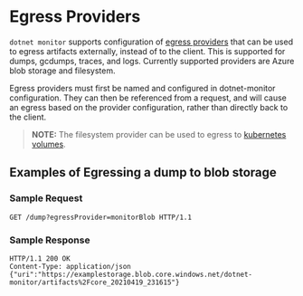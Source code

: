 # Egress Providers

`dotnet monitor` supports configuration of [egress providers](./configuration.md#egress-configuration) that can be used to egress artifacts externally, instead of to the client. This is supported for dumps, gcdumps, traces, and logs. Currently supported providers are Azure blob storage and filesystem. 

Egress providers must first be named and configured in dotnet-monitor configuration. They can then be referenced from a request, and will cause an egress based on the provider configuration, rather than directly back to the client.

> **NOTE:** The filesystem provider can be used to egress to [kubernetes volumes](https://kubernetes.io/docs/concepts/storage/volumes/).

## Examples of Egressing a dump to blob storage

### Sample Request
```http
GET /dump?egressProvider=monitorBlob HTTP/1.1
```

### Sample Response
```http
HTTP/1.1 200 OK
Content-Type: application/json
{"uri":"https://examplestorage.blob.core.windows.net/dotnet-monitor/artifacts%2Fcore_20210419_231615"}
